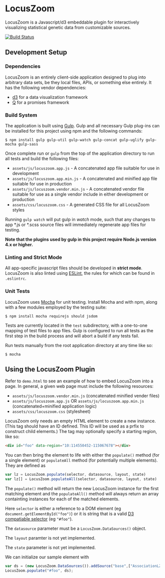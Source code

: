 # LocusZoom

LocusZoom is a Javascript/d3 embeddable plugin for interactively visualizing statistical genetic data from customizable sources.

[![Build Status](https://api.travis-ci.org/statgen/locuszoom.svg?branch=master)](https://api.travis-ci.org/statgen/locuszoom)

## Development Setup

### Dependencies

LocusZoom is an entirely client-side application designed to plug into arbitrary data sets, be they local files, APIs, or something else entirely. It has the following vendor dependencies:

* [d3](http://d3js.org/) for a data visualization framework
* [Q](https://github.com/kriskowal/q) for a promises framework

### Build System

The application is built using [Gulp](http://gulpjs.com/). Gulp and all necessary Gulp plug-ins can be installed for this project using npm and the following commands:

```
$ npm install gulp gulp-util gulp-watch gulp-concat gulp-uglify gulp-mocha gulp-sass
```

Once complete run or `gulp` from the top of the application directory to run all tests and build the following files:

* `assets/js/locuszoom.app.js` - A concatenated app file suitable for use in development
* `assets/js/locuszoom.app.min.js` - A concatenated and minified app file suitable for use in production
* `assets/js/locuszoom.vendor.min.js` - A concatenated vendor file suitable for use as a single vendor include in either development or production
* `assets/css/locuszoom.css` - A generated CSS file for all LocusZoom styles

Running `gulp watch` will put gulp in *watch* mode, such that any changes to app *.js or *.scss source files will immediately regenerate app files for testing.

**Note that the plugins used by gulp in this project require Node.js version 4.x or higher.**

### Linting and Strict Mode

All app-specific javascript files should be developed in **strict mode**. LocusZoom is also linted using [ESLint](http://eslint.org/), the rules for which can be found in `.eslintrc`.

### Unit Tests

LocusZoom uses [Mocha](https://mochajs.org/) for unit testing. Install Mocha and with npm, along with a few modules employed by the testing suite:

```
$ npm install mocha requirejs should jsdom
```

Tests are currently located in the `test` subdirectory, with a one-to-one mapping of test files to app files. Gulp is configured to run all tests as the first step in the build process and will abort a build if any tests fail.

Run tests manually from the root application directory at any time like so:

```
$ mocha
```

## Using the LocusZoom Plugin

Refer to `demo.html` to see an example of how to embed LocusZoom into a page. In general, a given web page must include the following resources:

* `assets/js/locuszoom.vendor.min.js` (concatenated minified vender files)
* `assets/js/locuszoom.app.js` OR `assets/js/locuszoom.app.min.js` (concatenated+minified application logic)
* `assets/css/locuszoom.css` (stylesheet)

LocusZoom only needs an empty HTML element to create a new instance. (This tag should have an ID defined. This ID will be used as a prfix to construct child elements.) The tag may optionally specify a starting region, like so:

```html
<div id="foo" data-region="10:114550452-115067678"></div>
```

You can then bring the element to life with either the `populate()` method (for a single element) or `populateAll` method (for potentially multiple elements). They are defined as

```javascript
var lz = LocusZoom.populate(selector, datasource, layout, state)
var lz[] = LocusZoom.populateAll(selector, datasource, layout, state)
```

The `populate()` method will return the new LocusZoom instance for the first matching element and the `populateAll()` method will always return an array containting instances for each of the matched elements.

Here `selector` is either a reference to a DOM element (eg `document.getElementById("foo")`) or it is string that is a valid [D3 compatiable selector](http://www.w3.org/TR/selectors-api/) (eg `"#foo"`). 

The `datasource` parameter must be a `LocusZoom.DataSources()` object.

The `layout` paramter is not yet implemented.

The `state` parameter is not yet implemented.

We can initialize our sample element with

```javascript
var ds = (new LocusZoom.DataSources()).addSource("base",["AssociationLZ", "http://myapi.com/"]);
LocusZoom.populate("#foo", ds);
```

